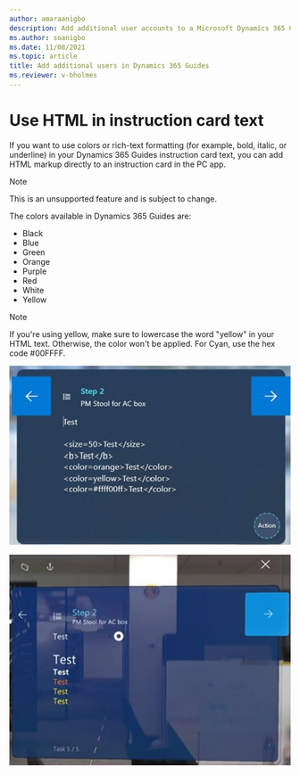```yaml
---
author: amaraanigbo
description: Add additional user accounts to a Microsoft Dynamics 365 Guides license.
ms.author: soanigbo
ms.date: 11/08/2021
ms.topic: article
title: Add additional users in Dynamics 365 Guides
ms.reviewer: v-bholmes
---
```


# Use HTML in instruction card text

If you want to use colors or rich-text formatting (for example, bold, italic, or underline) in your Dynamics 365 Guides instruction card text, you can add HTML markup directly to an
instruction card in the PC app. 

> [!NOTE]
> This is an unsupported feature and is subject to change.

The colors available in Dynamics 365 Guides are: 

- Black
- Blue
- Green
- Orange
- Purple
- Red
- White
- Yellow

> [!NOTE]
> If you're using yellow, make sure to lowercase the word "yellow" in your HTML text. Otherwise, the color won't be applied. For Cyan, use the hex code #00FFFF.

![Add a user command.](media/HTML-pc-app.jpg "Add a user command")

![Add a user command.](media/html-hololens-app.jpg "Add a user command")

